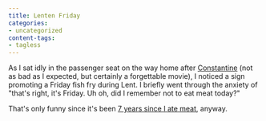 ```yaml
---
title: Lenten Friday
categories:
- uncategorized
content-tags:
- tagless
---
```


As I sat idly in the passenger seat on the way home after [Constantine][1] (not as bad as I expected, but certainly a forgettable movie), I noticed a sign promoting a Friday fish fry during Lent.  I briefly went through the anxiety of "that's right, it's Friday.  Uh oh, did I remember not to eat meat today?"

   [1]: http://www.constantinemovie.com/

That's only funny since it's been [7 years since I ate meat][2], anyway.

   [2]: /library/thoughts/pescetarianism.html
